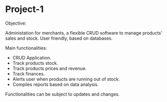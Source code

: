 # Project-1

Objective:

Administation for merchants, a flexible CRUD software to manage products' sales and stock. User friendly, based on databases.

Main functionalities:
- CRUD Application.
- Track products stock.
- Track products prices and revenue.
- Track finances.
- Alerts user when products are running out of stock.
- Compiles reports based on data analysis.


Functionalities can be subject to updates and changes.
